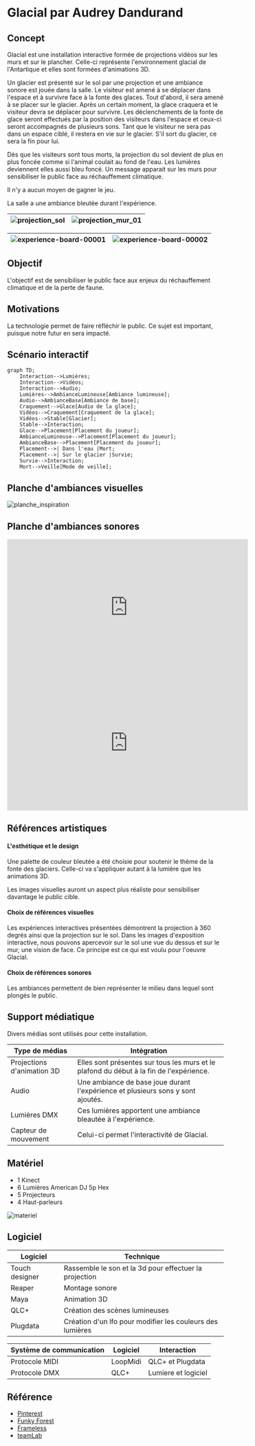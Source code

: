 # Glacial par Audrey Dandurand
## Concept
Glacial est une installation interactive formée de projections vidéos sur les murs et sur le plancher. Celle-ci représente l'environnement glacial de l'Antartique et elles sont formées d'animations 3D.

Un glacier est présenté sur le sol par une projection et une ambiance sonore est jouée dans la salle. Le visiteur est amené à se déplacer dans l'espace et à survivre face à la fonte des glaces. Tout d'abord, il sera amené à se placer sur le glacier. Après un certain moment, la glace craquera et le visiteur devra se déplacer pour survivre. Les déclenchements de la fonte de glace seront effectués par la position des visiteurs dans l'espace et ceux-ci seront accompagnés de plusieurs sons. Tant que le visiteur ne sera pas dans un espace ciblé, il restera en vie sur le glacier. S'il sort du glacier, ce sera la fin pour lui. 

Dès que les visiteurs sont tous morts, la projection du sol devient de plus en plus foncée comme si l'animal coulait au fond de l'eau. Les lumières deviennent elles aussi bleu foncé. Un message apparait sur les murs pour sensibiliser le public face au réchauffement climatique.

Il n'y a aucun moyen de gagner le jeu.

La salle a une ambiance bleutée durant l'expérience.


| ![projection_sol](https://github.com/user-attachments/assets/ebdf8362-4514-4275-83ae-6b5cdadec939)  | ![projection_mur_01](https://github.com/user-attachments/assets/fb2e7732-cef2-4c6e-bc01-7646b46cde0a)    |
| -------- | ------- |

|  ![experience-board-00001](https://github.com/user-attachments/assets/284c73e5-7a77-4c94-8029-a476dcf472c2) |  ![experience-board-00002](https://github.com/user-attachments/assets/01a23ccd-6344-4e7a-8572-1ab854449b30)   |
| -------- | ------- |

## Objectif
L'objectif est de sensibiliser le public face aux enjeux du réchauffement climatique et de la perte de faune.

## Motivations 
La technologie permet de faire réfléchir le public. Ce sujet est important, puisque notre futur en sera impacté.

## Scénario interactif
```mermaid
graph TD;
    Interaction-->Lumières;
    Interaction-->Vidéos;
    Interaction-->Audio;
    Lumières-->AmbianceLumineuse[Ambiance lumineuse];
    Audio-->AmbianceBase[Ambiance de base];
    Craquement-->Glace[Audio de la glace];
    Vidéos-->Craquement[Craquement de la glace];
    Vidéos-->Stable[Glacier];
    Stable-->Interaction;
    Glace-->Placement[Placement du joueur];
    AmbianceLumineuse-->Placement[Placement du joueur];
    AmbianceBase-->Placement[Placement du joueur];
    Placement-->| Dans l'eau |Mort;
    Placement-->| Sur le glacier |Survie;
    Survie-->Interaction;
    Mort-->Veille[Mode de veille];
```

## Planche d'ambiances visuelles
![planche_inspiration](https://github.com/user-attachments/assets/01781df8-59d5-48ff-80be-104d2bf0c87a)


## Planche d'ambiances sonores
<iframe width="560" height="315" src="https://www.youtube.com/embed/xdWXvurWb2U?si=Y4n-GHaK9mWUAcEd" title="YouTube video player" frameborder="0" allow="accelerometer; autoplay; clipboard-write; encrypted-media; gyroscope; picture-in-picture; web-share" referrerpolicy="strict-origin-when-cross-origin" allowfullscreen></iframe>

<iframe width="560" height="315" src="https://www.youtube.com/embed/ltkhJhNo6a8?si=_nwkhdPDrkjOinOO" title="YouTube video player" frameborder="0" allow="accelerometer; autoplay; clipboard-write; encrypted-media; gyroscope; picture-in-picture; web-share" referrerpolicy="strict-origin-when-cross-origin" allowfullscreen></iframe>

## Références artistiques
#### L'esthétique et le design
Une palette de couleur bleutée a été choisie pour soutenir le thème de la fonte des glaciers. Celle-ci va s'appliquer autant à la lumière que les animations 3D.

Les images visuelles auront un aspect plus réaliste pour sensibiliser davantage le public cible.

#### Choix de références visuelles
Les expériences interactives présentées démontrent la projection à 360 degrés ainsi que la projection sur le sol. Dans les images d'exposition interactive, nous pouvons apercevoir sur le sol une vue du dessus et sur le mur, une vision de face. Ce principe est ce qui est voulu pour l'oeuvre Glacial.

#### Choix de références sonores
Les ambiances permettent de bien représenter le milieu dans lequel sont plongés le public.

## Support médiatique
Divers médias sont utilisés pour cette installation.

| Type de médias    | Intégration |
| -------- | ------- |
| Projections d'animation 3D  | Elles sont présentes sur tous les murs et le plafond du début à la fin de l'expérience.    |
| Audio | Une ambiance de base joue durant l'expérience et plusieurs sons y sont ajoutés.     |
| Lumières DMX    | Ces lumières apportent une ambiance bleautée à l'expérience.    |
| Capteur de mouvement    |  Celui-ci permet l'interactivité de Glacial.    |

## Matériel
- 1 Kinect
- 6 Lumières American DJ 5p Hex
- 5 Projecteurs
- 4 Haut-parleurs

![materiel](https://github.com/user-attachments/assets/03bff45a-1860-4130-9377-fe791c721f28)


## Logiciel

| Logiciel    | Technique |
| -------- | ------- |
| Touch designer  | Rassemble le son et la 3d pour effectuer la projection    |
| Reaper | Montage sonore     |
| Maya    | Animation 3D    |
| QLC+    | Création des scènes lumineuses    |
| Plugdata    | Création d'un lfo pour modifier les couleurs des lumières    |

| Système de communication  | Logiciel    | Interaction |
| -------- | ------- |------- |
| Protocole MIDI  |  LoopMidi  | QLC+ et Plugdata  |
| Protocole DMX  |  QLC+  | Lumiere et logiciel  |

## Référence
- [Pinterest](https://www.pinterest.com/)
- [Funky Forest](https://www.design-io.com/projects/funkyforest)
- [Frameless](https://frameless.com/the-experience/the-world-around-us/)
- [teamLab](https://www.teamlab.art/fr/e/lavillette/)
